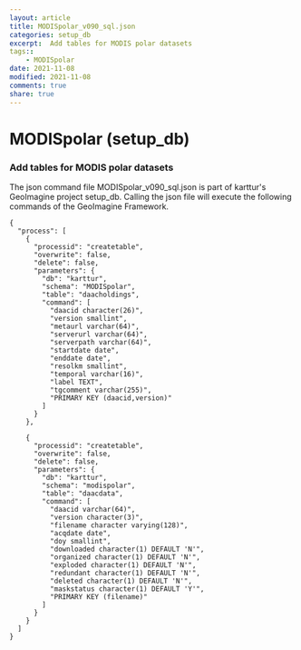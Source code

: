 ```yaml
---
layout: article
title: MODISpolar_v090_sql.json
categories: setup_db
excerpt:  Add tables for MODIS polar datasets
tags:: 
    - MODISpolar
date: 2021-11-08
modified: 2021-11-08
comments: true
share: true
---
```


# MODISpolar (setup_db)

###  Add tables for MODIS polar datasets

The json command file <span class='file'>MODISpolar_v090_sql.json</span> is part of karttur's GeoImagine project <span class='project'>setup_db</span>. Calling the json file will execute the following commands of the GeoImagine Framework.

```
{
  "process": [
    {
      "processid": "createtable",
      "overwrite": false,
      "delete": false,
      "parameters": {
        "db": "karttur",
        "schema": "MODISpolar",
        "table": "daacholdings",
        "command": [
          "daacid character(26)",
          "version smallint",
          "metaurl varchar(64)",
          "serverurl varchar(64)",
          "serverpath varchar(64)",
          "startdate date",
          "enddate date",
          "resolkm smallint",
          "temporal varchar(16)",
          "label TEXT",
          "tgcomment varchar(255)",
          "PRIMARY KEY (daacid,version)"
        ]
      }
    },

    {
      "processid": "createtable",
      "overwrite": false,
      "delete": false,
      "parameters": {
        "db": "karttur",
        "schema": "modispolar",
        "table": "daacdata",
        "command": [
          "daacid varchar(64)",
          "version character(3)",
          "filename character varying(128)",
          "acqdate date",
          "doy smallint",
          "downloaded character(1) DEFAULT 'N'",
          "organized character(1) DEFAULT 'N'",
          "exploded character(1) DEFAULT 'N'",
          "redundant character(1) DEFAULT 'N'",
          "deleted character(1) DEFAULT 'N'",
          "maskstatus character(1) DEFAULT 'Y'",
          "PRIMARY KEY (filename)"
        ]
      }
    }
  ]
}
```
